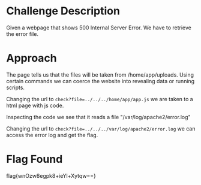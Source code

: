 # Challenge Description
Given a webpage that shows 500 Internal Server Error. We have to retrieve the error file.
# Approach
The page tells us that the files will be taken from /home/app/uploads.
Using certain commands we can coerce the website into revealing data or running scripts.

Changing the url to `check?file=../../../home/app/app.js` we are taken to a html page with js code.

Inspecting the code we see that it reads a file "/var/log/apache2/error.log"

Changing the url to `check?file=../../../var/log/apache2/error.log` we can access the error log and get the flag.
# Flag Found
flag{wnOzw8egpk8+ieYl+Xytqw==}
